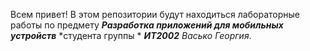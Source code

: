 
Всем привет! В этом репозитории будут находиться лабораторные работы по предмету ***Разработка приложений для мобильных устройств*** *студента группы * ***ИТ2002*** *Васько Георгия*.  

